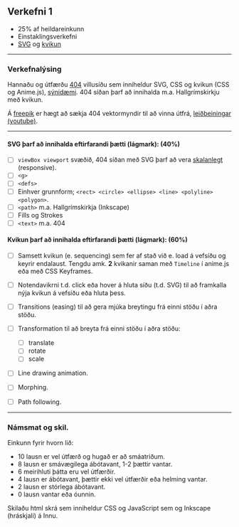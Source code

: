 ## Verkefni 1
- 25% af heildareinkunn
- Einstaklingsverkefni
- [SVG](https://github.com/GunnarThorunnarson/FORR3FV05EU/wiki/SVG) og [kvikun](https://github.com/GunnarThorunnarson/FORR3FV05EU/wiki/Kvikun)

---

### Verkefnalýsing

Hannaðu og útfærðu [404](https://www.svgator.com/blog/404-page-error-animation-examples/) villusíðu sem inniheldur SVG, CSS og kvikun (CSS og Anime.js), [sýnidæmi](https://codepen.io/uiswarup/pen/dyoyLOp). 404 síðan þarf að innihalda m.a. Hallgrímskirkju með kvikun.

Á [freepik](https://www.freepik.com/search?file_type=svg&format=search&last_filter=page&last_value=4&page=4&query=404&selection=1&type=vector#uuid=cefaedb1-963d-4c51-b0fc-779198024d0c)
er hægt að sækja 404 vektormyndir til að vinna útfrá, [leiðbeiningar (youtube)](https://www.youtube.com/watch?v=-qoAh70-sQI). 

---

#### SVG þarf að innihalda eftirfarandi þætti (lágmark): (40%)

- [ ] `viewBox viewport` svæðið, 404 síðan með SVG þarf að vera [skalanlegt](https://css-tricks.com/scale-svg/) (responsive).
- [ ] `<g>` 
- [ ] `<defs>`
- [ ] Einhver grunnform; `<rect> <circle> <ellipse> <line> <polyline> <polygon>`.
- [ ] `<path>` m.a. Hallgrímskirkja (Inkscape)
- [ ] Fills og Strokes 
- [ ] `<text>` m.a. 404
      
#### Kvikun þarf að innihalda eftirfarandi þætti (lágmark): (60%)

- [ ] Samsett kvikun (e. sequencing) sem fer af stað við e. load á vefsíðu og keyrir endalaust. Tengdu amk. **2** kvikanir saman með `Timeline` í anime.js eða með CSS Keyframes.
- [ ] Notendavikrni t.d. click eða hover á hluta síðu (t.d. SVG) til að framkalla nýja kvikun á vefsíðu eða hluta þess.
- [ ] Transitions (easing) til að gera mjúka breytingu frá einni stöðu í aðra stöðu.
- [ ] Transformation til að breyta frá einni stöðu í aðra stöðu: 
  - [ ] translate
  - [ ] rotate
  - [ ] scale 
- [ ] Line drawing animation.
- [ ] Morphing.
- [ ] Path following.


---

### Námsmat og skil.

Einkunn fyrir hvorn lið: 

- 10 lausn er vel útfærð og hugað er að smáatriðum.
-  8 lausn er smávægilega ábótavant, 1-2 þættir vantar.
-  6 meirihluti þátta eru vel útfærðir.
-  4 lausn er ábótavant, þættir ekki vel útfærðir eða helming vantar.
-  2 lausn er stórlega ábótavant.
-  0 lausn vantar eða óunnin.

Skilaðu html skrá sem inniheldur CSS og JavaScript sem og Inkscape (hráskjali) á Innu. 

